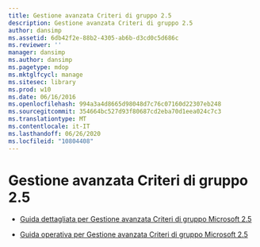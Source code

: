 ```yaml
---
title: Gestione avanzata Criteri di gruppo 2.5
description: Gestione avanzata Criteri di gruppo 2.5
author: dansimp
ms.assetid: 6db42f2e-88b2-4305-ab6b-d3cd0c5d686c
ms.reviewer: ''
manager: dansimp
ms.author: dansimp
ms.pagetype: mdop
ms.mktglfcycl: manage
ms.sitesec: library
ms.prod: w10
ms.date: 06/16/2016
ms.openlocfilehash: 994a3a4d8665d98048d7c76c07160d22307eb248
ms.sourcegitcommit: 354664bc527d93f80687cd2eba70d1eea024c7c3
ms.translationtype: MT
ms.contentlocale: it-IT
ms.lasthandoff: 06/26/2020
ms.locfileid: "10804408"
---
```

# Gestione avanzata Criteri di gruppo 2.5


-   [Guida dettagliata per Gestione avanzata Criteri di gruppo Microsoft 2.5](step-by-step-guide-for-microsoft-advanced-group-policy-management-25.md)

-   [Guida operativa per Gestione avanzata Criteri di gruppo Microsoft 2.5](operations-guide-for-microsoft-advanced-group-policy-management-25.md)

 

 





